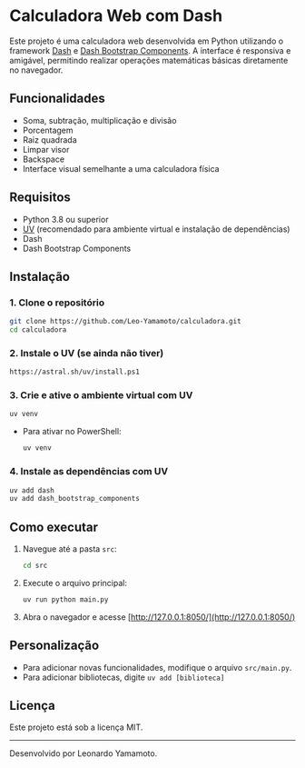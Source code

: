 # Calculadora Web com Dash

Este projeto é uma calculadora web desenvolvida em Python utilizando o framework [Dash](https://dash.plotly.com/) e [Dash Bootstrap Components](https://dash-bootstrap-components.opensource.faculty.ai/). A interface é responsiva e amigável, permitindo realizar operações matemáticas básicas diretamente no navegador.

## Funcionalidades

- Soma, subtração, multiplicação e divisão
- Porcentagem
- Raiz quadrada
- Limpar visor
- Backspace
- Interface visual semelhante a uma calculadora física

## Requisitos

- Python 3.8 ou superior
- [UV](https://github.com/astral-sh/uv) (recomendado para ambiente virtual e instalação de dependências)
- Dash
- Dash Bootstrap Components

## Instalação

### 1. Clone o repositório

```bash
git clone https://github.com/Leo-Yamamoto/calculadora.git
cd calculadora
```

### 2. Instale o UV (se ainda não tiver)

```bash
https://astral.sh/uv/install.ps1
```

### 3. Crie e ative o ambiente virtual com UV

```bash
uv venv
```

- Para ativar no PowerShell:

  ```bash
  uv venv
  ```

### 4. Instale as dependências com UV

```bash
uv add dash
uv add dash_bootstrap_components
```

## Como executar

1. Navegue até a pasta `src`:

   ```bash
   cd src
   ```

2. Execute o arquivo principal:

   ```bash
   uv run python main.py
   ```

3. Abra o navegador e acesse [http://127.0.0.1:8050/](http://127.0.0.1:8050/)

## Personalização

- Para adicionar novas funcionalidades, modifique o arquivo `src/main.py`.
- Para adicionar bibliotecas, digite `uv add [biblioteca]`

## Licença

Este projeto está sob a licença MIT.

---

Desenvolvido por Leonardo Yamamoto.
